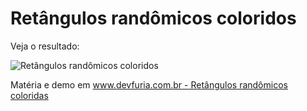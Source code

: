 Retângulos randômicos coloridos
===

Veja o resultado:

![](https://raw.githubusercontent.com/flaviomicheletti/canvas/master/retangulos-rando/resultado.png "Retângulos randômicos coloridos")

Matéria e demo em [www.devfuria.com.br - Retângulos randômicos coloridas](http://www.devfuria.com.br/javascript/canvas/col-retangulos/)